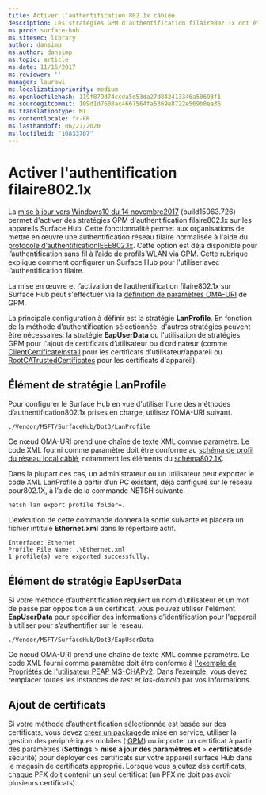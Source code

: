 ```yaml
---
title: Activer l’authentification 802.1x câblée
description: Les stratégies GPM d'authentification filaire802.1x ont été activées sur les appareils Surface Hub.
ms.prod: surface-hub
ms.sitesec: library
author: dansimp
ms.author: dansimp
ms.topic: article
ms.date: 11/15/2017
ms.reviewer: ''
manager: laurawi
ms.localizationpriority: medium
ms.openlocfilehash: 119f879d74ccda5d53da27d842413346a50693f1
ms.sourcegitcommit: 109d1d7608ac4667564fa5369e8722e569b8ea36
ms.translationtype: MT
ms.contentlocale: fr-FR
ms.lasthandoff: 06/27/2020
ms.locfileid: "10833707"
---
```

# Activer l'authentification filaire802.1x

La [mise à jour vers Windows10 du 14 novembre2017](https://support.microsoft.com/help/4048954/windows-10-update-kb4048954) (build15063.726) permet d'activer des stratégies GPM d'authentification filaire802.1x sur les appareils Surface Hub. Cette fonctionnalité permet aux organisations de mettre en œuvre une authentification réseau filaire normalisée à l'aide du [protocole d’authentificationIEEE802.1x](http://www.ieee802.org/1/pages/802.1x-2010.html). Cette option est déjà disponible pour l’authentification sans fil à l’aide de profils WLAN via GPM. Cette rubrique explique comment configurer un Surface Hub pour l'utiliser avec l’authentification filaire. 

La mise en œuvre et l’activation de l’authentification filaire802.1x sur Surface Hub peut s'effectuer via la [définition de paramètres OMA-URI](https://docs.microsoft.com/intune-classic/deploy-use/windows-10-policy-settings-in-microsoft-intune#oma-uri-settings) de GPM. 

La principale configuration à définir est la stratégie **LanProfile**. En fonction de la méthode d’authentification sélectionnée, d'autres stratégies peuvent être nécessaires: la stratégie **EapUserData** ou l'utilisation de stratégies GPM pour l'ajout de certificats d’utilisateur ou d’ordinateur (comme [ClientCertificateInstall](https://docs.microsoft.com/windows/client-management/mdm/clientcertificateinstall-csp) pour les certificats d'utilisateur/appareil ou [RootCATrustedCertificates](https://docs.microsoft.com/windows/client-management/mdm/rootcacertificates-csp) pour les certificats d'appareil). 

## Élément de stratégie LanProfile

Pour configurer le Surface Hub en vue d'utiliser l'une des méthodes d’authentification802.1x prises en charge, utilisez l’OMA-URI suivant. 

```
./Vendor/MSFT/SurfaceHub/Dot3/LanProfile
```

Ce nœud OMA-URI prend une chaîne de texte XML comme paramètre. Le code XML fourni comme paramètre doit être conforme au [schéma de profil du réseau local câblé](https://msdn.microsoft.com/library/cc233002.aspx), notamment les éléments du [schéma802.1X](https://msdn.microsoft.com/library/cc233003.aspx). 

Dans la plupart des cas, un administrateur ou un utilisateur peut exporter le code XML LanProfile à partir d’un PC existant, déjà configuré sur le réseau pour802.1X, à l’aide de la commande NETSH suivante. 

```
netsh lan export profile folder=.
```

L'exécution de cette commande donnera la sortie suivante et placera un fichier intitulé **Ethernet.xml** dans le répertoire actif. 

```
Interface: Ethernet
Profile File Name: .\Ethernet.xml
1 profile(s) were exported successfully.
```

## Élément de stratégie EapUserData

Si votre méthode d’authentification requiert un nom d’utilisateur et un mot de passe par opposition à un certificat, vous pouvez utiliser l'élément **EapUserData** pour spécifier des informations d’identification pour l'appareil à utiliser pour s’authentifier sur le réseau. 

```
./Vendor/MSFT/SurfaceHub/Dot3/EapUserData 
```

Ce nœud OMA-URI prend une chaîne de texte XML comme paramètre. Le code XML fourni comme paramètre doit être conforme à [l'exemple de Propriétés de l'utilisateur PEAP MS-CHAPv2](https://msdn.microsoft.com/library/windows/desktop/bb891979). Dans l’exemple, vous devez remplacer toutes les instances de *test* et *ias-domain* par vos informations.



## Ajout de certificats

Si votre méthode d’authentification sélectionnée est basée sur des certificats, vous devez [créer un package](provisioning-packages-for-surface-hub.md)de mise en service, utiliser la gestion des périphériques mobiles ( [GPM](https://docs.microsoft.com/windows/client-management/mdm/clientcertificateinstall-csp)) ou importer un certificat à partir des paramètres (**Settings**  >  **mise à jour des paramètres et**  >  **certificats**de sécurité) pour déployer ces certificats sur votre appareil surface Hub dans le magasin de certificats approprié. Lorsque vous ajoutez des certificats, chaque PFX doit contenir un seul certificat (un PFX ne doit pas avoir plusieurs certificats).

